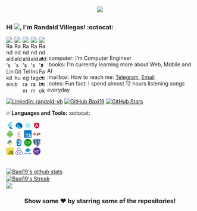 

<h1 align="center">
  <img src="https://readme-typing-svg.herokuapp.com/?lines=Full+Stack+Developer;Flutter+Developer;Addicted+To+Coding!;Nice+To+Meet+You...!&font=Fira%20Code&center=true&width=380&height=60">
</h1>

### Hi <img src="https://media.giphy.com/media/hvRJCLFzcasrR4ia7z/giphy.gif" width="30px">, I'm <a>Randald Villegas! :octocat:</a>

<a href="https://www.linkedin.com/in/randald-vb/">
  <img align="left" alt="Randald's Linkdein" width="22px" src="https://cdn.jsdelivr.net/npm/simple-icons@v3/icons/linkedin.svg" />
</a>
<a href="https://github.com/Baxi19">
  <img align="left" alt="Randald's Github" width="22px" src="https://cdn.jsdelivr.net/npm/simple-icons@v3/icons/github.svg" />
</a>
<a href="https://t.me/Baxi19">
  <img align="left" alt="Randald's Telegram" width="22px" src="https://cdn.jsdelivr.net/npm/simple-icons@v3/icons/telegram.svg" />
</a>
<a href="https://www.instagram.com/randald_villegas_/">
  <img align="left" alt="Randald's Instagram" width="22px" src="https://cdn.jsdelivr.net/npm/simple-icons@v3/icons/instagram.svg" />
</a>
<a href="https://www.facebook.com/randald.villegasbrenes">
  <img align="left" alt="Randald's Facebook" width="22px" src="https://cdn.jsdelivr.net/npm/simple-icons@v3/icons/facebook.svg" />
</a>


  
  
<br/>
<br/>

<ul>
  <li>:computer: I’m Computer Engineer</li>
  <li>:books: I’m currently learning more about Web, Mobile and AI</li>
  <li>:mailbox: How to reach me: <a href="https://t.me/Baxi19">Telegram</a>, <a href = "mailto: randald1991@gmail.com">Email</a></li>
  <li>:notes: Fun fact: I spend almost 12 hours listening songs everyday</li>
</ul>


[![Linkedin: randald-vb](https://img.shields.io/badge/-Randald-blue?style=flat-square&logo=Linkedin&logoColor=white&link=https://www.linkedin.com/in/randald-vb/)](https://www.linkedin.com/in/randald-vb/)
[![GitHub Baxi19](https://img.shields.io/github/followers/Baxi19?label=follow&style=social)](https://github.com/Baxi19)
[![GitHub Stars](https://img.shields.io/github/stars/Baxi19?style=social)](https://github.com/Baxi19)

:fire: **Languages and Tools:**  :octocat:

<code><img height="20" src="https://raw.githubusercontent.com/github/explore/80688e429a7d4ef2fca1e82350fe8e3517d3494d/topics/flutter/flutter.png"></code>
<code><img height="20" src="https://raw.githubusercontent.com/github/explore/80688e429a7d4ef2fca1e82350fe8e3517d3494d/topics/dart/dart.png"></code>
<code><img height="20" src="https://raw.githubusercontent.com/github/explore/80688e429a7d4ef2fca1e82350fe8e3517d3494d/topics/react/react.png"></code> 
<code><img height="20" src="https://raw.githubusercontent.com/github/explore/80688e429a7d4ef2fca1e82350fe8e3517d3494d/topics/angular/angular.png"></code>
<br/>
<code><img height="20" src="https://raw.githubusercontent.com/github/explore/80688e429a7d4ef2fca1e82350fe8e3517d3494d/topics/android/android.png"></code>
<code><img height="20" src="https://raw.githubusercontent.com/github/explore/80688e429a7d4ef2fca1e82350fe8e3517d3494d/topics/java/java.png"></code>
<code><img height="20" src="https://raw.githubusercontent.com/github/explore/80688e429a7d4ef2fca1e82350fe8e3517d3494d/topics/typescript/typescript.png"></code>
<code><img height="20" src="https://raw.githubusercontent.com/github/explore/80688e429a7d4ef2fca1e82350fe8e3517d3494d/topics/git/git.png"></code> 
<br/>
<code><img height="20" src="https://raw.githubusercontent.com/github/explore/80688e429a7d4ef2fca1e82350fe8e3517d3494d/topics/python/python.png"></code>
<code><img height="20" src="https://raw.githubusercontent.com/github/explore/80688e429a7d4ef2fca1e82350fe8e3517d3494d/topics/css/css.png"></code>
<code><img height="20" src="https://raw.githubusercontent.com/github/explore/80688e429a7d4ef2fca1e82350fe8e3517d3494d/topics/csharp/csharp.png"></code>
<code><img height="20" src="https://raw.githubusercontent.com/github/explore/80688e429a7d4ef2fca1e82350fe8e3517d3494d/topics/postgresql/postgresql.png"></code>
<br/>
<code><img height="20" src="https://raw.githubusercontent.com/github/explore/80688e429a7d4ef2fca1e82350fe8e3517d3494d/topics/javascript/javascript.png"></code>
<code><img height="20" src="https://raw.githubusercontent.com/github/explore/80688e429a7d4ef2fca1e82350fe8e3517d3494d/topics/redux/redux.png"></code>
<code><img height="20" src="https://raw.githubusercontent.com/github/explore/80688e429a7d4ef2fca1e82350fe8e3517d3494d/topics/docker/docker.png"></code>
<code><img height="20" src="https://raw.githubusercontent.com/github/explore/80688e429a7d4ef2fca1e82350fe8e3517d3494d/topics/dotnet/dotnet.png"></code>


<br/>
<a href="https://github-readme-stats.vercel.app/api?username=Baxi19&show_icons=true&theme=radical">
 <img align="center" src="https://github-readme-stats.vercel.app/api?username=Baxi19&show_icons=true&theme=chartreuse-dark" alt="Baxi19's github stats"/>
</a>

<br/>
<a href="https://github-readme-streak-stats.herokuapp.com/?user=Baxi19&theme=radical">
 <img align="center" src="https://github-readme-streak-stats.herokuapp.com/?user=Baxi19&theme=chartreuse-dark" alt="Baxi19's Streak"/>
</a>

<br/>
<a href="https://github-readme-stats.vercel.app/api/top-langs/?username=Baxi19&langs_count=10&layout=compact&theme=radical&hide=Assembly,C,Jupyter Notebook">
  <img align="center" src="https://github-readme-stats.vercel.app/api/top-langs/?username=Baxi19&langs_count=10&layout=compact&theme=chartreuse-dark&hide=Assembly,C,Jupyter Notebook" />
</a>

<div align="center">

### Show some ❤️ by starring some of the repositories!

</div>

